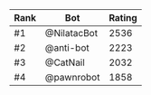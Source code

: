 Rank|Bot|Rating
---|---|---
#1|@NilatacBot|2536
#2|@anti-bot|2223
#3|@CatNail|2032
#4|@pawnrobot|1858
